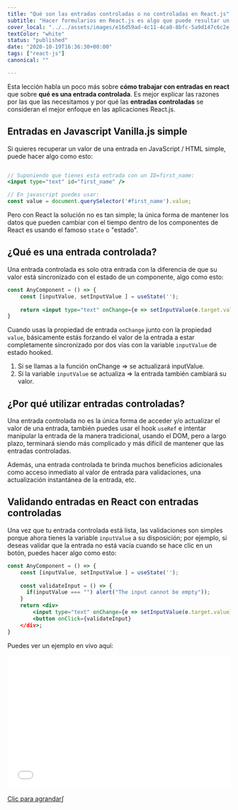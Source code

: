 ```yaml
---
title: "Qué son las entradas controladas o no controladas en React.js"
subtitle: "Hacer formularios en React.js es algo que puede resultar un tanto engorroso"
cover_local: "../../assets/images/e16d59ad-4c11-4ca0-8bfc-5a9d147c6c2e.jpeg"
textColor: "white"
status: "published"
date: "2020-10-19T16:36:30+00:00"
tags: ["react-js"]
canonical: ""

---
```


Esta lección habla un poco más sobre **cómo trabajar con entradas en react** que sobre **qué es una entrada controlada**. Es mejor explicar las razones por las que las necesitamos y por qué las **entradas controladas** se consideran el mejor enfoque en las aplicaciones React.js.


## Entradas en Javascript Vanilla.js simple

Si quieres recuperar un valor de una entrada en JavaScript / HTML simple, puede hacer algo como esto:

```jsx

// Suponiendo que tienes esta entrada con un ID=first_name:
<input type="text" id="first_name" /> 

// En javascript puedes usar:
const value = document.querySelector('#first_name').value;
```
Pero con React la solución no es tan simple; la única forma de mantener los datos que pueden cambiar con el tiempo dentro de los componentes de React es usando el famoso `state` o "estado".

## ¿Qué es una entrada controlada?

Una entrada controlada es solo otra entrada con la diferencia de que su valor está sincronizado con el estado de un componente, algo como esto:

```jsx
const AnyComponent = () => {
    const [inputValue, setInputValue ] = useState('');
    
    return <input type="text" onChange={e => setInputValue(e.target.value)} value={inputValue} />
}
```

Cuando usas la propiedad de entrada `onChange` junto con la propiedad` value`, básicamente estás forzando el valor de la entrada a estar completamente sincronizado por dos vías con la variable `inputValue` de estado hooked. 


1. Si se llamas a la función onChange => se actualizará inputValue.
2. Si la variable `inputValue` se actualiza => la entrada también cambiará su valor.

## ¿Por qué utilizar entradas controladas?

Una entrada controlada no es la única forma de acceder y/o actualizar el valor de una entrada, también puedes usar el hook `useRef` e intentar manipular la entrada de la manera tradicional, usando el DOM, pero a largo plazo, terminará siendo más complicado y más difícil de mantener que las entradas controladas.

Además, una entrada controlada te brinda muchos beneficios adicionales como acceso inmediato al valor de entrada para validaciones, una actualización instantánea de la entrada, etc.

## Validando entradas en React con entradas controladas

Una vez que tu entrada controlada está lista, las validaciones son simples porque ahora tienes la variable `inputValue` a su disposición; por ejemplo, si deseas validar que la entrada no está vacía cuando se hace clic en un botón, puedes hacer algo como esto:


```jsx
const AnyComponent = () => {
    const [inputValue, setInputValue ] = useState('');
    
    const validateInput = () => {
      if(inputValue === "") alert("The input cannot be empty"));
    }
    return <div>
        <input type="text" onChange={e => setInputValue(e.target.value)} value={inputValue} />
        <button onClick={validateInput}
    </div>;
}
```

Puedes ver un ejemplo en vivo aquí:

<iframe width="100%" height="300" src="//jsfiddle.net/BreatheCode/yjcwozed/embedded/js,result/dark/" allowfullscreen="allowfullscreen" allowpaymentrequest frameborder="0"></iframe>

[Clic para agrandar∫](https://jsfiddle.net/BreatheCode/yjcwozed/)
